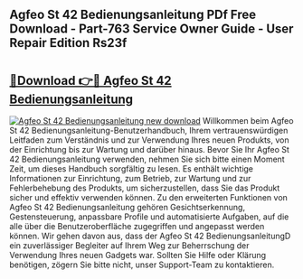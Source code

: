 ## Agfeo St 42 Bedienungsanleitung PDf Free Download - Part-763 Service Owner Guide - User Repair Edition Rs23f

# <h2><a href="http://df0grs.blite.top/?on=Agfeo+St+42+Bedienungsanleitung">🔗Download 👉🔴 Agfeo St 42 Bedienungsanleitung</a></h2>

[![Agfeo St 42 Bedienungsanleitung new download](https://i.imgur.com/lujVjoI.png)](http://df0grs.blite.top/?on=Agfeo+St+42+Bedienungsanleitung)
Willkommen beim Agfeo St 42 Bedienungsanleitung-Benutzerhandbuch, Ihrem vertrauenswürdigen Leitfaden zum Verständnis und zur Verwendung Ihres neuen Produkts, von der Einrichtung bis zur Wartung und darüber hinaus. Bevor Sie Ihr Agfeo St 42 Bedienungsanleitung verwenden, nehmen Sie sich bitte einen Moment Zeit, um dieses Handbuch sorgfältig zu lesen. Es enthält wichtige Informationen zur Einrichtung, zum Betrieb, zur Wartung und zur Fehlerbehebung des Produkts, um sicherzustellen, dass Sie das Produkt sicher und effektiv verwenden können. Zu den erweiterten Funktionen von Agfeo St 42 Bedienungsanleitung gehören Gesichtserkennung, Gestensteuerung, anpassbare Profile und automatisierte Aufgaben, auf die alle über die Benutzeroberfläche zugegriffen und angepasst werden können. Wir gehen davon aus, dass der Agfeo St 42 BedienungsanleitungD ein zuverlässiger Begleiter auf Ihrem Weg zur Beherrschung der Verwendung Ihres neuen Gadgets war. Sollten Sie Hilfe oder Klärung benötigen, zögern Sie bitte nicht, unser Support-Team zu kontaktieren.
